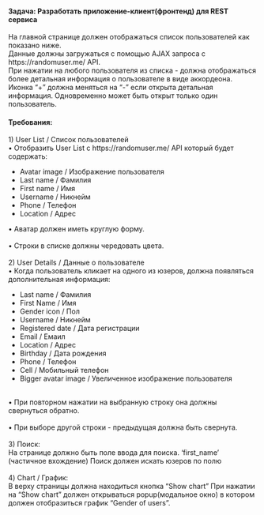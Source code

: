 <h4>Задача: Разработать приложение-клиент(фронтенд) для REST сервиса</h4>
На главной странице должен отображаться список пользователей как показано ниже.<br>
Данные должны загружаться с помощью AJAX запроса с https://randomuser.me/ API.<br>
При нажатии на любого пользователя из списка - должна отображаться более детальная информация о
пользователе в виде аккордеона. Иконка “+” должна меняться на “-” если открыта детальная информация.
Одновременно может быть открыт только один пользователь.

<h4>Требования:</h4>
1) User List / Список пользователей<br>
• Отобразить User List c https://randomuser.me/ API который будет содержать:
<ul>
<li>Avatar image / Изображение пользователя</li>
<li>Last name / Фамилия</li>
<li>First name / Имя</li>
<li>Username / Никнейм</li>
<li>Phone / Телефон</li>
<li>Location / Адрес</li>
</ul>
• Аватар должен иметь круглую форму.
<br><br>
• Строки в списке должны чередовать цвета.
<br><br>
2) User Details / Данные о пользователе<br>
• Когда пользователь кликает на одного из юзеров, должна появляться дополнительная информация:
<ul>
<li>Last name / Фамилия</li>
<li>First Name / Имя</li>
<li>Gender icon / Пол</li>
<li>Username / Никнейм</li>
<li>Registered date / Дата регистрации</li>
<li>Email / Емаил</li>
<li>Location / Адрес</li>
<li>Birthday / Дата рождения</li>
<li>Phone / Телефон</li>
<li>Cell / Мобильный телефон</li>
<li>Bigger avatar image / Увеличенное изображение пользователя</li>
</ul>
<br>
• При повторном нажатии на выбранную строку она должны свернуться обратно.
<br><br>
• При выборе другой строки - предыдущая должна быть свернута.
<br><br>
3) Поиск: <br>
На странице должно быть поле ввода для поиска.
‘first_name’ (частичное вхождение)
Поиск должен искать юзеров по полю
<br><br>
4) Chart / График: <br>
В верху страницы должна находиться кнопка “Show chart” При нажатии на “Show chart” должен открываться
popup(модальное окно) в котором должен отобразиться график “Gender of users”.

